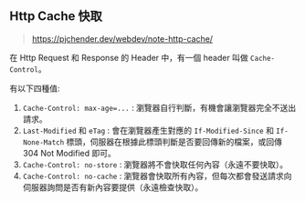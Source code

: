 ## Http Cache 快取

> https://pjchender.dev/webdev/note-http-cache/

在 Http Request 和 Response 的 Header 中，有一個 header 叫做 `Cache-Control`。

有以下四種值:
1. `Cache-Control: max-age=...` : 瀏覽器自行判斷，有機會讓瀏覽器完全不送出請求。
2. `Last-Modified` 和 `eTag` : 會在瀏覽器產生對應的 `If-Modified-Since` 和 `If-None-Match` 標頭，伺服器在根據此標頭判斷是否要回傳新的檔案，或回傳 304 Not Modified 即可。
3. `Cache-Control: no-store` : 瀏覽器將不會快取任何內容（永遠不要快取）。
4. `Cache-Control: no-cache` : 瀏覽器會快取所有內容，但每次都會發送請求向伺服器詢問是否有新內容要提供（永遠檢查快取）。